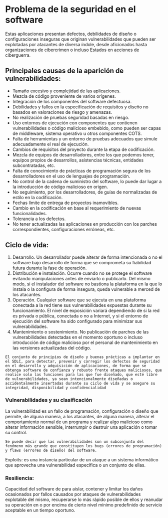 # Problema de la seguridad en el software
Estas aplicaciones presentan defectos, debilidades de diseño o configuraciones inseguras que originan vulnerabilidades que pueden ser explotadas por atacantes de diversa índole, desde aficionados hasta organizaciones de cibercrimen o incluso Estados en acciones de ciberguerra.

## Principales causas de la aparición de vulnerabilidades:
- Tamaño excesivo y complejidad de las aplicaciones.
- Mezcla de código proveniente de varios orígenes.
- Integración de los componentes del software defectuosa.
- Debilidades y fallos en la especificación de requisitos y diseño no basados en valoraciones de riesgo y amenazas.
- No realización de pruebas seguridad basadas en riesgo.
- Uso entornos de ejecución con componentes que contienen vulnerabilidades o código malicioso embebido, como pueden ser capas de middleware, sistema operativo u otros componentes COTS.
- Falta de herramientas y un entorno de pruebas adecuados que simule adecuadamente el real de ejecución.
- Cambios de requisitos del proyecto durante la etapa de codificación.
- Mezcla de equipos de desarrolladores, entre los que podemos tener, equipos propios de desarrollos, asistencias técnicas, entidades subcontratadas, etc.
- Falta de conocimiento de prácticas de programación segura de los desarrolladores en el uso de lenguajes de programación.
- No control de la cadena de suministro del software, lo puede dar lugar a la introducción de código malicioso en origen.
- No seguimiento, por los desarrolladores, de guías de normalizadas de estilo en la codificación.
- Fechas límite de entrega de proyectos inamovibles.
- Cambio en la codificación en base al requerimiento de nuevas funcionalidades.
- Tolerancia a los defectos.
- No tener actualizadas las aplicaciones en producción con los parches correspondientes, configuraciones erróneas, etc.

## Ciclo de vida:

1. Desarrollo. Un desarrollador puede alterar de forma intencionada o no el software bajo desarrollo de forma que se comprometa su fiabilidad futura durante la fase de operación.
2. Distribución e instalación. Ocurre cuando no se protege el software evitando manipulaciones antes de enviarlo o publicarlo. Del mismo modo, si el instalador del software no bastiona la plataforma en la que lo instala o la configura de forma insegura, queda vulnerable a merced de los atacantes.
3. Operación. Cualquier software que se ejecuta en una plataforma conectada a la red tiene sus vulnerabilidades expuestas durante su funcionamiento. El nivel de exposición variará dependiendo de si la red es privada o pública, conectada o no a Internet, y si el entorno de ejecución del software ha sido configurado para minimizar sus vulnerabilidades.
4. Mantenimiento o sostenimiento. No publicación de parches de las vulnerabilidades detectadas en el momento oportuno o incluso introducción de código malicioso por el personal de mantenimiento en las versiones actualizadas del código.

```
El conjunto de principios de diseño y buenas prácticas a implantar en el SDLC, para detectar, prevenir y corregir los defectos de seguridad en el desarrollo y adquisición de aplicaciones, de forma que se obtenga software de confianza y robusto frente ataques maliciosos, que realice solo las funciones para las que fue diseñado, que esté libre de vulnerabilidades, ya sean intencionalmente diseñadas o accidentalmente insertadas durante su ciclo de vida y se asegure su integridad, disponibilidad y confidencialidad
```

### Vulnerabilidades y su clasificación
La vulnerabilidad es un fallo de programación, configuración o diseño que permite, de alguna manera, a los atacantes, de alguna manera, alterar el comportamiento normal de un programa y realizar algo malicioso como alterar información sensible, interrumpir o destruir una aplicación o tomar su control.

    Se puede decir que las vulnerabilidades son un subconjunto del fenómeno más grande que constituyen los bugs (errores de programación) y flaws (errores de diseño) del software.

Exploits: es una instancia particular de un ataque a un sistema informático que aprovecha una vulnerabilidad específica o un conjunto de ellas.

### Resiliencia:
Capacidad del software de para aislar, contener y limitar los daños ocasionados por fallos causados por ataques de vulnerabilidades explotable del mismo, recuperarse lo más rápido posible de ellos y reanudar su operación en o por encima de cierto nivel mínimo predefinido de servicio aceptable en un tiempo oportuno.


